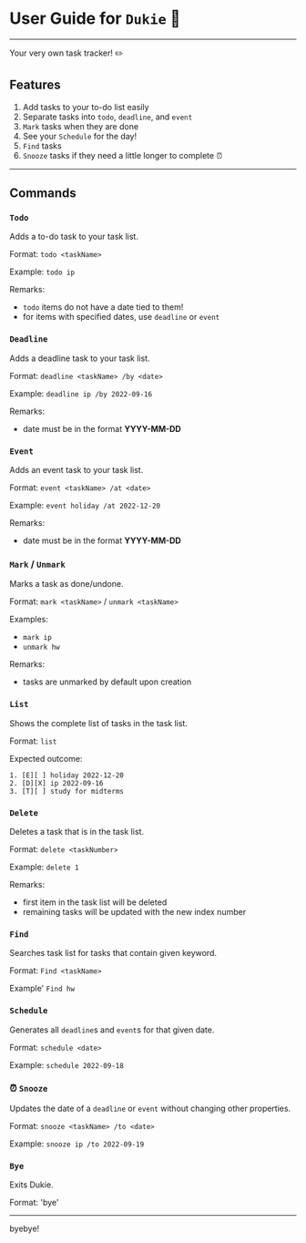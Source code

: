 # User Guide for `Dukie` 🐥

---

Your very own task tracker!  ✏️

## Features 
1. Add tasks to your to-do list easily 
2. Separate tasks into `todo`, `deadline`, and `event` 
3. `Mark` tasks when they are done 
4. See your `Schedule` for the day!
5. `Find` tasks 
6. `Snooze` tasks if they need a little longer to complete  ⏰

---

## Commands

### `Todo`

Adds a to-do task to your task list. 

Format: `todo <taskName>` 

Example: `todo ip` 

Remarks: 
- `todo` items do not have a date tied to them! 
- for items with specified dates, use `deadline` or `event` 

### `Deadline`

Adds a deadline task to your task list. 

Format: `deadline <taskName> /by <date>`

Example: `deadline ip /by 2022-09-16`

Remarks: 
- date must be in the format **YYYY-MM-DD**

### `Event`

Adds an event task to your task list.

Format: `event <taskName> /at <date>`

Example: `event holiday /at 2022-12-20`

Remarks:
- date must be in the format **YYYY-MM-DD**

### `Mark` / `Unmark`

Marks a task as done/undone. 

Format: `mark <taskName>` / `unmark <taskName>`

Examples: 
- `mark ip`
- `unmark hw`

Remarks: 
- tasks are unmarked by default upon creation 

### `List` 

Shows the complete list of tasks in the task list. 

Format: `list`

Expected outcome:

```
1. [E][ ] holiday 2022-12-20
2. [D][X] ip 2022-09-16
3. [T][ ] study for midterms
```

### `Delete` 

Deletes a task that is in the task list. 

Format: `delete <taskNumber>` 

Example: `delete 1`

Remarks: 
- first item in the task list will be deleted 
- remaining tasks will be updated with the new index number 

### `Find` 

Searches task list for tasks that contain given keyword. 

Format: `Find <taskName>` 

Example' `Find hw`

### `Schedule` 

Generates all `deadline`s and `event`s for that given date.

Format: `schedule <date>`

Example: `schedule 2022-09-18`

### ⏰ `Snooze` 

Updates the date of a `deadline` or `event` without changing other properties. 

Format: `snooze <taskName> /to <date>`

Example: `snooze ip /to 2022-09-19`

### `Bye`

Exits Dukie. 

Format: 'bye'

--- 

byebye!